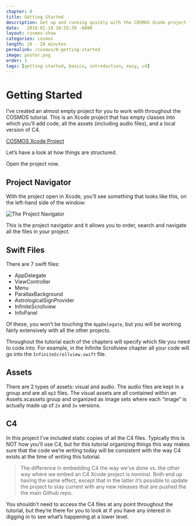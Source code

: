 ```yaml
---
chapter: 0
title: Getting Started
description: Get up and running quickly with the COSMOS Xcode project files.
date:   2016-01-18 10:55:39 -0800
layout: cosmos-show
categories: cosmos
length: 10 - 20 minutes
permalink: /cosmos/0-getting-started
image: poster.png
order: 1
tags: [getting started, basics, introduction, easy, c4]
---
```


# Getting Started

I’ve created an almost empty project for you to work with throughout the COSMOS tutorial. This is an Xcode project that has empty classes into which you’ll add code, all the assets (including audio files), and a local version of C4.

[COSMOS Xcode Project](http://www.c4ios.com/cosmos/CosmosEmpty.zip)

Let’s have a look at how things are structured.

Open the project now.

## Project Navigator
With the project open in Xcode, you’ll see something that looks like this, on the left-hand side of the window:

![The Project Navigator](navigator.png)

This is the project navigator and it allows you to order, search and navigate all the files in your project.

## Swift Files
There are 7 swift files:

* AppDelegate
* ViewController
* Menu
* ParallaxBackground
* AstrologicalSignProvider
* InfiniteScrollview
* InfoPanel

Of these, you won’t be touching the `AppDelegate`, but you will be working fairly extensively with all the other projects.

Throughout the tutorial each of the chapters will specify which file you need to code into. For example, in the Infinite Scrollview chapter all your code will go into the `InfiniteScrollview.swift` file.

## Assets
There are 2 types of assets: visual and audio. The audio files are kept in a group and are all `mp3` files. The visual assets are all contained within an Assets.xcassets group and organized as image sets where each “image” is actually made up of `2x` and `3x` versions.

## C4
In this project I’ve included static copies of all the C4 files. Typically this is NOT how you’ll use C4, but for this tutorial organizing things this way makes sure that the code we’re writing today will be consistent with the way C4 exists at the time of writing this tutorial.

>The difference in embedding C4 the way we’ve done vs. the other way where we embed an C4 Xcode project is nominal. Both end up having the same effect, except that in the latter it’s possible to update the project to stay current with any new releases that are pushed the the main Github repo.

You shouldn’t need to access the C4 files at any point throughout the tutorial, but they’re there for you to look at if you have any interest in digging in to see what’s happening at a lower level.